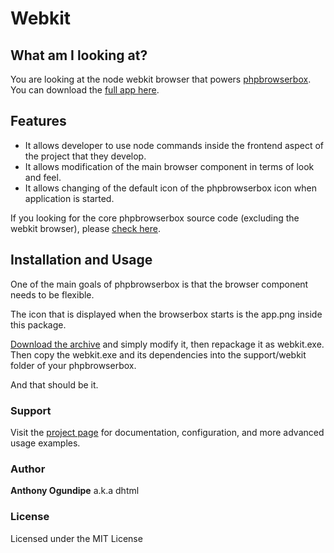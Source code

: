 # Webkit 

## What am I looking at?

You are looking at the node webkit browser that powers [phpbrowserbox](http://www.africoders.com/forum/phpbrowserbox). You can download the [full app here](https://sourceforge.net/p/phpbrowserbox/).

## Features
 * It allows developer to use node commands inside the frontend aspect of the project that they develop.
 * It allows modification of the main browser component in terms of look and feel.
 * It allows changing of the default icon of the phpbrowserbox icon when application is started.

If you looking for the core phpbrowserbox source code (excluding the webkit browser), please [check here](https://github.com/dhtml/phpbrowserbox).

## Installation and Usage

One of the main goals of phpbrowserbox is that the browser component needs to be flexible.

The icon that is displayed when the browserbox starts is the app.png inside this package.

[Download the archive](https://github.com/dhtml/webkit/archive/master.zip) and simply modify it, then repackage it as webkit.exe.
Then copy the webkit.exe and its dependencies into the support/webkit folder of your phpbrowserbox.

And that should be it.

### Support
Visit the [project page](http://www.africoders.com/forum/phpbrowserbox) for documentation, configuration, and more advanced usage examples. 


### Author

**Anthony Ogundipe** a.k.a dhtml


### License

Licensed under the MIT License
 